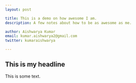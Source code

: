 ```yaml
---
layout: post

title: This is a demo on how awesome I am. 
description: A few notes about how to be as awesome as me. 

author: Aishwarya Kumar
email: kumar.aishwarya2@gmail.com
twitter: kumaraishwarya

---
```


## This is my headline

This is some text. 
